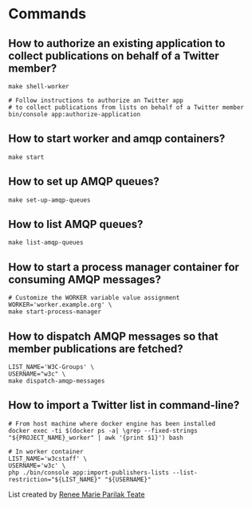 # Commands

## How to authorize an existing application to collect publications on behalf of a Twitter member?

```shell
make shell-worker

# Follow instructions to authorize an Twitter app
# to collect publications from lists on behalf of a Twitter member  
bin/console app:authorize-application
```

## How to start worker and amqp containers?

```shell
make start
```

## How to set up AMQP queues?

```shell
make set-up-amqp-queues
```

## How to list AMQP queues?

```shell
make list-amqp-queues
```

## How to start a process manager container for consuming AMQP messages?

```shell
# Customize the WORKER variable value assignment
WORKER='worker.example.org' \
make start-process-manager
```

## How to dispatch AMQP messages so that member publications are fetched?

```shell
LIST_NAME='W3C-Groups' \
USERNAME="w3c" \
make dispatch-amqp-messages
```

## How to import a Twitter list in command-line?

```shell
# From host machine where docker engine has been installed
docker exec -ti $(docker ps -a| \grep --fixed-strings "${PROJECT_NAME}_worker" | awk '{print $1}') bash

# In worker container
LIST_NAME='w3cstaff' \
USERNAME='w3c' \
php ./bin/console app:import-publishers-lists --list-restriction="${LIST_NAME}" "${USERNAME}"
```

List created by [Renee Marie Parilak Teate](https://twitter.com/BecomingDataSci)  

